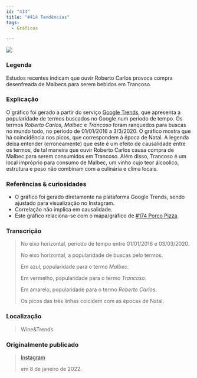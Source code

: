 ```yaml
---
id: "414"
title: "#414 Tendências"
tags:
  - Gráficos

---
```


![](https://bebiodicionario-com.s3.amazonaws.com/media/posts/202201/271422811_305474944848364_2507896698998156167_n_18253072342075189.jpg)
### Legenda
Estudos recentes indicam que ouvir Roberto Carlos provoca compra desenfreada de Malbecs para serem bebidos em Trancoso.

### Explicação
O gráfico foi gerado a partir do serviço [Google Trends](https://trends.google.com/trends/), que apresenta a popularidade de termos buscados no Google num período de tempo. Os termos *Roberto Carlos, Malbec* e *Trancoso* foram ranquedos para buscas no mundo todo, no período de 01/01/2016 a 3/3/2020. O gráfico mostra que há coincidência nos picos, que correspondem á época de Natal. A legenda deixa entender (erroneamente) que este é um efeito de causalidade entre os termos, de tal maneira que ouvir Roberto Carlos causa compra de Malbec para serem consumidos em Trancoso. Além disso, Trancoso é um local impróprio para consumo de Malbec, um vinho cujo teor álcoolico, estrutura e peso não combinam com a culinária e clima locais.

### Referências & curiosidades
- O gráfico foi gerado diretamente na plataforma Google Trends, sendo ajustado para visualização no Instagram.
- Correlação não implica em causalidade.
- Este gráfico relaciona-se com o mapa/gráfico de [#174 Porco Pizza](174/).

### Transcrição
> No eixo horizontal, período de tempo entre 01/01/2016 e 03/03/2020.
> 
> No eixo horizontal, a popularidade de buscas pelo termos.
> 
> Em azul, popularidade para o termo *Malbec*.
> 
> Em vermelho, popularidade para o termo *Trancoso*.
> 
> Em amarelo, popularidade para o termo *Roberto Carlos*.
> 
> Os picos das três linhas coicidem com as épocas de Natal.

### Localização
> Wine&Trends

### Originalmente publicado 
> [Instagram](https://www.instagram.com/p/CYeJpzErU-W/)
>
> em 8 de janeiro de 2022.
